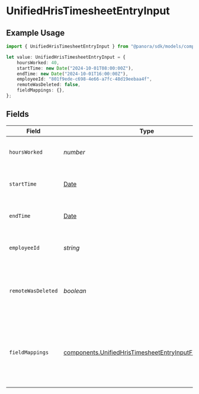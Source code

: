 # UnifiedHrisTimesheetEntryInput

## Example Usage

```typescript
import { UnifiedHrisTimesheetEntryInput } from "@panora/sdk/models/components";

let value: UnifiedHrisTimesheetEntryInput = {
    hoursWorked: 40,
    startTime: new Date("2024-10-01T08:00:00Z"),
    endTime: new Date("2024-10-01T16:00:00Z"),
    employeeId: "801f9ede-c698-4e66-a7fc-48d19eebaa4f",
    remoteWasDeleted: false,
    fieldMappings: {},
};
```

## Fields

| Field                                                                                                                            | Type                                                                                                                             | Required                                                                                                                         | Description                                                                                                                      | Example                                                                                                                          |
| -------------------------------------------------------------------------------------------------------------------------------- | -------------------------------------------------------------------------------------------------------------------------------- | -------------------------------------------------------------------------------------------------------------------------------- | -------------------------------------------------------------------------------------------------------------------------------- | -------------------------------------------------------------------------------------------------------------------------------- |
| `hoursWorked`                                                                                                                    | *number*                                                                                                                         | :heavy_minus_sign:                                                                                                               | The number of hours worked                                                                                                       | 40                                                                                                                               |
| `startTime`                                                                                                                      | [Date](https://developer.mozilla.org/en-US/docs/Web/JavaScript/Reference/Global_Objects/Date)                                    | :heavy_minus_sign:                                                                                                               | The start time of the timesheet entry                                                                                            | 2024-10-01T08:00:00Z                                                                                                             |
| `endTime`                                                                                                                        | [Date](https://developer.mozilla.org/en-US/docs/Web/JavaScript/Reference/Global_Objects/Date)                                    | :heavy_minus_sign:                                                                                                               | The end time of the timesheet entry                                                                                              | 2024-10-01T16:00:00Z                                                                                                             |
| `employeeId`                                                                                                                     | *string*                                                                                                                         | :heavy_minus_sign:                                                                                                               | The UUID of the associated employee                                                                                              | 801f9ede-c698-4e66-a7fc-48d19eebaa4f                                                                                             |
| `remoteWasDeleted`                                                                                                               | *boolean*                                                                                                                        | :heavy_minus_sign:                                                                                                               | Indicates if the timesheet entry was deleted in the remote system                                                                | false                                                                                                                            |
| `fieldMappings`                                                                                                                  | [components.UnifiedHrisTimesheetEntryInputFieldMappings](../../models/components/unifiedhristimesheetentryinputfieldmappings.md) | :heavy_minus_sign:                                                                                                               | The custom field mappings of the object between the remote 3rd party & Panora                                                    | {<br/>"custom_field_1": "value1",<br/>"custom_field_2": "value2"<br/>}                                                           |